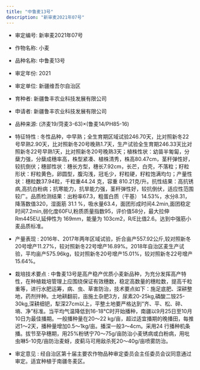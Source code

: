 ```yaml
---
title: "中鲁麦13号"
description: "新审麦2021年07号"
---
```

* 审定编号:  新审麦2021年07号

*  作物名称:  小麦

*  品种名称:  中鲁麦13号

*  审定年份:  2021

*  审定单位:  新疆维吾尔自治区

* 育种者:  新疆鲁丰农业科技发展有限公司

*  申请者:  新疆鲁丰农业科技发展有限公司

*  品种来源:  (济麦19/菏麦3-63)×(鲁麦14/PH85-16)

*  特征特性 : 
冬性品种，中早熟；全生育期区域试验246.70天，比对照新冬22号早熟2.90天，比对照新冬20号晚熟1.7天，生产试验全生育期246.33天比对照新冬22号早熟1天，比对照新冬20号晚熟3天；植株性状：幼苗半匍匐，分蘖力强，分蘖成穗率高，株型紧凑、植株清秀，株高80.47cm，茎秆弹性好，较抗倒伏；穗部性状：穗长方型，穗长7.92cm，长芒，白壳，不落粒；籽粒形状：籽粒黄色，卵圆型，腹沟浅，冠毛少，籽粒硬，籽粒饱满均匀；产量性状：穗粒数37.94粒，千粒重44.24 克，容重 810.21克/升。抗性结果：高抗锈病,高抗白粉病；抗寒能力，抗旱能力强，茎秆弹性好，较抗倒伏，适应性范围较广。品质检测结果：出粉率67.3，粗蛋白质（干基） 14.53%，水分8.31，降落数值320，湿面筋 31.1  %，吸水量63.4，面团形成时间4.2min,面团稳定时间7.2min,弱化度60FU,粉质质量指数95，评价值58分，最大拉伸Rm445EU,延伸性为 169mm，能量为 103cm2，R/E比值2.6。达到中强筋小麦品质标准。
 
*  产量表现 : 
2016年、2017年两年区域试验，折合亩产557.92公斤,较对照新冬20号增产11.27%，较对照新冬22号增产16.89%。2018年自治区麦生产试验，平均亩产575.96kg，较对照新冬20号增产15.01%，较对照新冬22号增产15.64%。

*  栽培技术要点 : 
中鲁麦13号是高产稳产优质小麦新品种，为充分发挥高产特性，在种植栽培管理上应围绕保证有效穗数，稳定高数量的穗粒数，提高千粒重等，进行水肥运筹，病、虫、草害防治，技术要点如下：施足底肥、深耕整地，药剂拌种。土地耕翻前，亩施土杂肥3方，尿素20-25kg,磷酸二铵25-30kg,深耕细钯，犁深27cm以上，平整土地要严格达到“齐、平、松、碎、墒、净”标准。当平均气温降低到16-18℃时开始播种，南疆以9月25日至10月10日为最佳播期。一般播种量在20～22 kg/亩，超过适宜播期的晚播田，每推迟1～2天，播种量增加0.5～1kg/亩。播深一般3～4cm。采用24 行播种机条播。拔节至孕穗期，用25%粉锈宁70～75g/亩防治小麦锈病或白粉病，用吡虫啉5-10克/亩防治麦蚜，皮蓟马可用敌杀死20～40g/亩喷雾防治。

*  审定意见 : 
经自治区第十届主要农作物品种审定委员会主任委员会议同意通过审定。适宜种植于南疆冬麦区。
